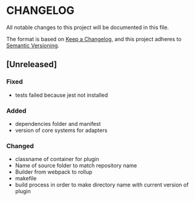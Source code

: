 # **CHANGELOG**

All notable changes to this project will be documented in this file.

The format is based on [Keep a Changelog](https://keepachangelog.com/en/1.0.0/),
and this project adheres to [Semantic Versioning](https://semver.org/spec/v2.0.0.html).

## [Unreleased]

### Fixed
- tests failed because jest not installed

### Added
- dependencies folder and manifest
- version of core systems for adapters

### Changed
- classname of container for plugin
- Name of source folder to match repository name
- Builder from webpack to rollup
- makefile
- build process in order to make directory name with current version of plugin
